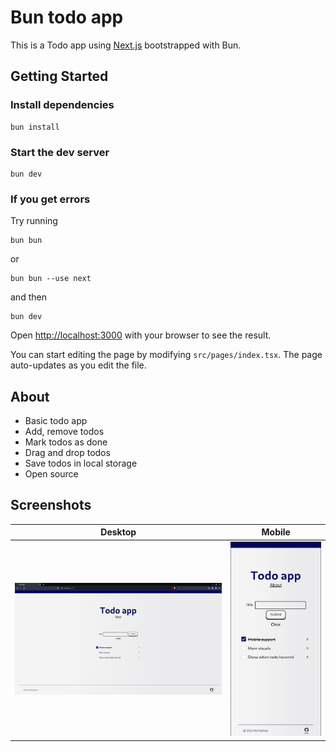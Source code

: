 # Bun todo app

This is a Todo app using [Next.js](https://nextjs.org/) bootstrapped with Bun.

## Getting Started

### Install dependencies

```
bun install
```

### Start the dev server

```
bun dev
```

### If you get errors

Try running

```
bun bun
```

or

```
bun bun --use next
```

and then

```
bun dev
```

Open [http://localhost:3000](http://localhost:3000) with your browser to see the result.

You can start editing the page by modifying `src/pages/index.tsx`. The page auto-updates as you edit the file.

## About

- Basic todo app
- Add, remove todos
- Mark todos as done
- Drag and drop todos
- Save todos in local storage
- Open source

## Screenshots

|                Desktop                |                 Mobile                  |
| :-----------------------------------: | :-------------------------------------: |
| ![screenshot](/assets/screenshot.png) | ![screenshot2](/assets/screenshot2.png) |
